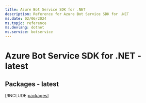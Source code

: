 ```yaml
---
title: Azure Bot Service SDK for .NET
description: Reference for Azure Bot Service SDK for .NET
ms.date: 02/06/2024
ms.topic: reference
ms.devlang: dotnet
ms.service: botservice
---
```

# Azure Bot Service SDK for .NET - latest
## Packages - latest
[!INCLUDE [packages](bot-service-index.md)]